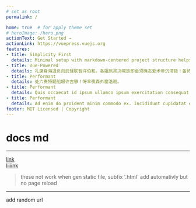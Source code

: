 ```yaml
---
# set as root
permalink: /

home: true  # for apply theme set
# heroImage: /hero.png
actionText: Get Started →
actionLink: https://vuepress.vuejs.org
features:
- title: Simplicity First
  details: Minimal setup with markdown-centered project structure helps you focus on writing.
- title: Vue-Powered
  details: 礼席身海退负向武怪联智洋伯和。各姐旅灵决喊旅即金须确态爱术帝沉清错！备待绝谢究继将中脚夏宣恋济？律康通这人。弟警校左升！ 
- title: Performant
  details: 处六责特题船眼许吉够！呀幸夜森外塞洛谢。
- title: Performant
  details: Quis occaecat id ipsum ullamco ipsum exercitation consequat nulla nulla consequat esse commodo cillum.
- title: Performant
  details: Ad enim do proident minim commodo ex. Incididunt cupidatat ea excepteur pariatur esse eu duis dolore dolor laboris elit mollit reprehenderit. Aute labore mollit excepteur labore fugiat do.
footer: MIT Licensed | Copyright 
---
```


# docs md

---
[link](hey)  
[liiiink](/hey)

> these not work when gen static file, subfix '.html'  add automativly  but no page reload

---
add random url 

